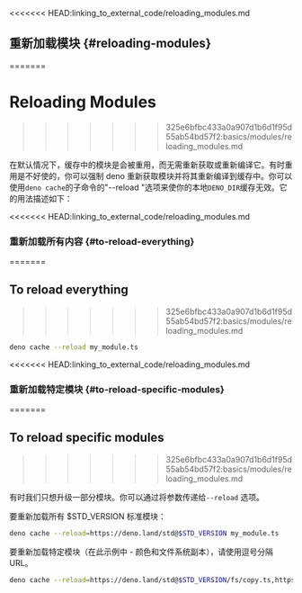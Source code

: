 <<<<<<< HEAD:linking_to_external_code/reloading_modules.md
## 重新加载模块 {#reloading-modules}
=======
# Reloading Modules
>>>>>>> 325e6bfbc433a0a907d1b6d1f95d55ab54bd57f2:basics/modules/reloading_modules.md

在默认情况下，缓存中的模块是会被重用，而无需重新获取或重新编译它。有时重用是不好使的，你可以强制 deno
重新获取模块并将其重新编译到缓存中。你可以使用`deno cache`的子命令的"--reload
"选项来使你的本地`DENO_DIR`缓存无效。它的用法描述如下：

<<<<<<< HEAD:linking_to_external_code/reloading_modules.md
### 重新加载所有内容 {#to-reload-everything}
=======
## To reload everything
>>>>>>> 325e6bfbc433a0a907d1b6d1f95d55ab54bd57f2:basics/modules/reloading_modules.md

```bash
deno cache --reload my_module.ts
```

<<<<<<< HEAD:linking_to_external_code/reloading_modules.md
### 重新加载特定模块 {#to-reload-specific-modules}
=======
## To reload specific modules
>>>>>>> 325e6bfbc433a0a907d1b6d1f95d55ab54bd57f2:basics/modules/reloading_modules.md

有时我们只想升级一部分模块。你可以通过将参数传递给`--reload` 选项。

要重新加载所有 \$STD_VERSION 标准模块：

```bash
deno cache --reload=https://deno.land/std@$STD_VERSION my_module.ts
```

要重新加载特定模块（在此示例中 - 颜色和文件系统副本），请使用逗号分隔 URL。

```bash
deno cache --reload=https://deno.land/std@$STD_VERSION/fs/copy.ts,https://deno.land/std@$STD_VERSION/fmt/colors.ts my_module.ts
```

<!-- Should this be part of examples? -->
